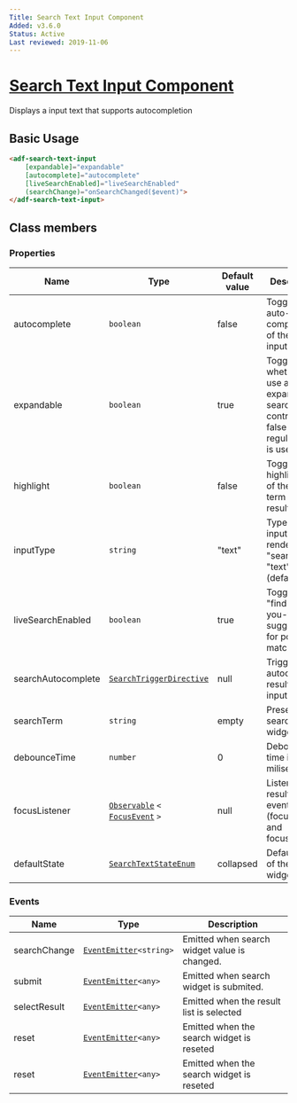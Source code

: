 ```yaml
---
Title: Search Text Input Component
Added: v3.6.0
Status: Active
Last reviewed: 2019-11-06
---
```


# [Search Text Input Component](../../../lib/core/search-text/search-text-input.component.ts "Defined in search-text-input.component.ts")

Displays a input text that supports autocompletion

## Basic Usage

```html
<adf-search-text-input
    [expandable]="expandable"
    [autocomplete]="autocomplete"
    [liveSearchEnabled]="liveSearchEnabled"
    (searchChange)="onSearchChanged($event)">
</adf-search-text-input>
```

## Class members

### Properties

| Name | Type | Default value | Description |
| ---- | ---- | ------------- | ----------- |
| autocomplete | `boolean` | false | Toggles auto-completion of the search input field. |
| expandable | `boolean` | true | Toggles whether to use an expanding search control. If false then a regular input is used. |
| highlight | `boolean` | false | Toggles highlighting of the search term in the results. |
| inputType | `string` | "text" | Type of the input field to render, e.g. "search" or "text" (default). |
| liveSearchEnabled | `boolean` | true | Toggles "find-as-you-type" suggestions for possible matches. |
| searchAutocomplete | [`SearchTriggerDirective`](../../../lib/core/search-text/search-trigger.directive.ts) | null | Trigger autocomplete results on input change |
| searchTerm | `string` | empty | Preselected search widget value |
| debounceTime | `number` | 0 | Debounce time in miliseconds |
| focusListener | [`Observable`](http://reactivex.io/documentation/observable.html) `<` [`FocusEvent`](https://developer.mozilla.org/en-US/docs/Web/API/FocusEvent) `>` | null | Listener for results-list events (focus, blur and focusout) |
| defaultState | [`SearchTextStateEnum`](../../../lib/core/models/search-text-input.model.ts) | collapsed | Default state of the search widget |

### Events

| Name | Type | Description |
| ---- | ---- | ----------- |
| searchChange | [`EventEmitter`](https://angular.io/api/core/EventEmitter)`<string>` | Emitted when search widget value is changed. |
| submit | [`EventEmitter`](https://angular.io/api/core/EventEmitter)`<any>` | Emitted when search widget is submited. |
| selectResult | [`EventEmitter`](https://angular.io/api/core/EventEmitter)`<any>` | Emitted when the result list is selected |
| reset | [`EventEmitter`](https://angular.io/api/core/EventEmitter)`<any>` | Emitted when the search widget is reseted |
| reset | [`EventEmitter`](https://angular.io/api/core/EventEmitter)`<any>` | Emitted when the search widget is reseted |
